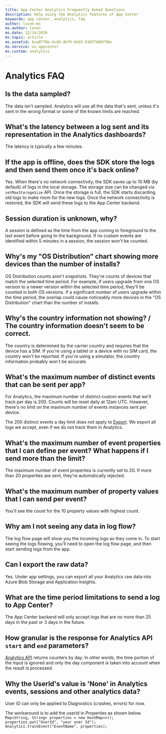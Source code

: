 ```yaml
---
title: App Center Analytics Frequently Asked Questions
description: Help using the Analytics features of App Center
keywords: app center, analytics, faq
author: lucen-ms
ms.author: lucen
ms.date: 12/14/2020
ms.topic: article
ms.assetid: bca077bb-4cd9-4b79-bb93-01077680f58e
ms.service: vs-appcenter
ms.custom: analytics
---
```


# Analytics FAQ
## Is the data sampled?
The data isn't sampled. Analytics will use all the data that's sent, unless it's sent in the wrong format or some of the known limits are reached.

## What's the latency between a log sent and its representation in the Analytics dashboards?
The latency is typically a few minutes.

## If the app is offline, does the SDK store the logs and then send them once it's back online?
Yes. When there's no network connectivity, the SDK saves up to 10 MB (by default) of logs in the local storage. The storage size can be changed via `setMaxStorageSize` API. Once the storage is full, the SDK starts discarding old logs to make room for the new logs. Once the network connectivity is restored, the SDK will send these logs to the App Center backend.

## Session duration is unknown, why?
A session is defined as the time from the app coming to foreground to the last event before going to the background. If no custom events are identified within 5 minutes in a session, the session won't be counted.

## Why's my "OS Distribution" chart showing more devices than the number of installs?
OS Distribution counts aren't snapshots. They're counts of devices that match the selected time period. For example, if users upgrade from one OS version to a newer version within the selected time period, they'll be counted in both OS versions. If a significant number of users upgrade within the time period, the overlap could cause noticeably more devices in the "OS Distribution" chart than the number of installs.

## Why's the country information not showing? / The country information doesn't seem to be correct.
The country is determined by the carrier country and requires that the device has a SIM. If you're using a tablet or a device with no SIM card, the country won't be reported. If you're using a simulator, the country information probably won't be accurate.

## What's the maximum number of distinct events that can be sent per app?
For Analytics, the maximum number of distinct custom events that we'll track per day is 200. Counts will be reset daily at 12am UTC. However, there's no limit on the maximum number of events instances sent per device.

The 200 distinct events a day limit does not apply to [Export](./export.md). We export all logs we accept, even if we do not track them in Analytics.

## What's the maximum number of event properties that I can define per event? What happens if I send more than the limit?
The maximum number of event properties is currently set to 20. If more than 20 properties are sent, they're automatically rejected.

## What's the maximum number of property values that I can send per event?
You'll see the count for the 10 property values with highest count.

## Why am I not seeing any data in log flow?
The log flow page will show you the incoming logs as they come in. To start seeing the logs flowing, you'll need to open the log flow page, and then start sending logs from the app.

## Can I export the raw data?
Yes. Under app settings, you can export all your Analytics raw data into Azure Blob Storage and Application Insights.

## What are the time period limitations to send a log to App Center?
The App Center backend will only accept logs that are no more than 25 days in the past or 3 days in the future.

## How granular is the response for Analytics API `start` and `end` parameters?
[Analytics API](https://openapi.appcenter.ms/#/analytics/) returns counters by day. In other words, the time portion of the input is ignored and only the day component is taken into account when the result is processed.

## Why the UserId's value is 'None' in Analytics events, sessions and other analytics data?
User ID can only be applied to Diagnostics (crashes, errors) for now.

The workaround is to add the userId in Properties as shown below.
`Map<String, String> properties = new HashMap<>();
properties.put("UserId", "your user Id");
Analytics.trackEvent("EventName", properties);`
